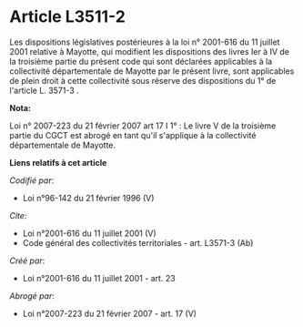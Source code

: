 # Article L3511-2

Les dispositions législatives postérieures à la loi n° 2001-616 du 11 juillet 2001 relative à Mayotte, qui modifient les
dispositions des livres Ier à IV de la troisième partie du présent code qui sont déclarées applicables à la collectivité
départementale de Mayotte par le présent livre, sont applicables de plein droit à cette collectivité sous réserve des
dispositions du 1° de l'article  L. 3571-3 .

**Nota:**

Loi n° 2007-223 du 21 février 2007 art 17 I 1° : Le livre V de la troisième  partie du CGCT est abrogé en tant qu'il
s'applique à la collectivité  départementale de Mayotte.

**Liens relatifs à cet article**

_Codifié par_:

  - Loi n°96-142 du 21 février 1996 (V)

_Cite_:

  - Loi n°2001-616 du 11 juillet 2001 (V)
  - Code général des collectivités territoriales - art. L3571-3 (Ab)

_Créé par_:

  - Loi n°2001-616 du 11 juillet 2001 - art. 23

_Abrogé par_:

  - Loi n°2007-223 du 21 février 2007 - art. 17 (V)
